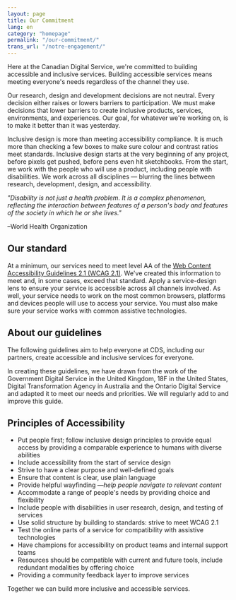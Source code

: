 ```yaml
---
layout: page
title: Our Commitment
lang: en
category: "homepage"
permalink: "/our-commitment/"
trans_url: "/notre-engagement/"
---
```


Here at the Canadian Digital Service, we&#39;re committed to building accessible and inclusive services. Building accessible services means meeting everyone&#39;s needs regardless of the channel they use.

Our research, design and development decisions are not neutral. Every decision either raises or lowers barriers to participation. We must make decisions that lower barriers to create inclusive products, services, environments, and experiences. Our goal, for whatever we&#39;re working on, is to make it better than it was yesterday.

Inclusive design is more than meeting accessibility compliance. It is much more than checking a few boxes to make sure colour and contrast ratios meet standards. Inclusive design starts at the very beginning of any project, before pixels get pushed, before pens even hit sketchbooks. From the start, we work with the people who will use a product, including people with disabilities. We work across all disciplines — blurring the lines between research, development, design, and accessibility.

_&quot;Disability is not just a health problem. It is a complex phenomenon, reflecting the interaction between features of a person&#39;s body and features of the society in which he or she lives.&quot;_

 –World Health Organization

## Our standard

At a minimum, our services need to meet level AA of the [Web Content Accessibility Guidelines 2.1 (WCAG 2.1)](https://www.w3.org/TR/WCAG21/). We&#39;ve created this information to meet and, in some cases, exceed that standard. Apply a service-design lens to ensure your service is accessible across all channels involved. As well, your service needs to work on the most common browsers, platforms and devices people will use to access your service. You must also make sure your service works with common assistive technologies.

## About our guidelines

The following guidelines aim to help everyone at CDS, including our partners, create accessible and inclusive services for everyone.

In creating these guidelines, we have drawn from the work of the Government Digital Service in the United Kingdom, 18F in the United States, Digital Transformation Agency in Australia and the Ontario Digital Service and adapted it to meet our needs and priorities. We will regularly add to and improve this guide.

## Principles of Accessibility

- Put people first; follow inclusive design principles to provide equal access by providing a comparable experience to humans with diverse abilities
- Include accessibility from the start of service design
- Strive to have a clear purpose and well-defined goals
- Ensure that content is clear, use plain language
- Provide helpful wayfinding —_help people navigate to relevant content_
- Accommodate a range of people&#39;s needs by providing choice and flexibility
- Include people with disabilities in user research, design, and testing of services
- Use solid structure by building to standards: strive to meet WCAG 2.1
- Test the online parts of a service for compatibility with assistive technologies
- Have champions for accessibility on product teams and internal support teams
- Resources should be compatible with current and future tools, include redundant modalities by offering choice
- Providing a community feedback layer to improve services

Together we can build more inclusive and accessible services.
